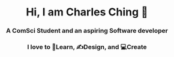 <h1 align="center">Hi, I am Charles Ching 👋</h1>
<h3 align="center">A ComSci Student and an aspiring Software developer</h3>
<h3 align="center">I love to 🧠Learn, ✍️Design, and 💻Create</h3>

<!-- I'm Charles, a computer science student and a software developer. -->

<!--
**chaaals/chaaals** is a ✨ _special_ ✨ repository because its `README.md` (this file) appears on your GitHub profile.

Here are some ideas to get you started:

- 🔭 I’m currently working on ...
- 🌱 I’m currently learning ...
- 👯 I’m looking to collaborate on ...
- 🤔 I’m looking for help with ...
- 💬 Ask me about ...
- 📫 How to reach me: ...
- 😄 Pronouns: ...
- ⚡ Fun fact: ...
-->
